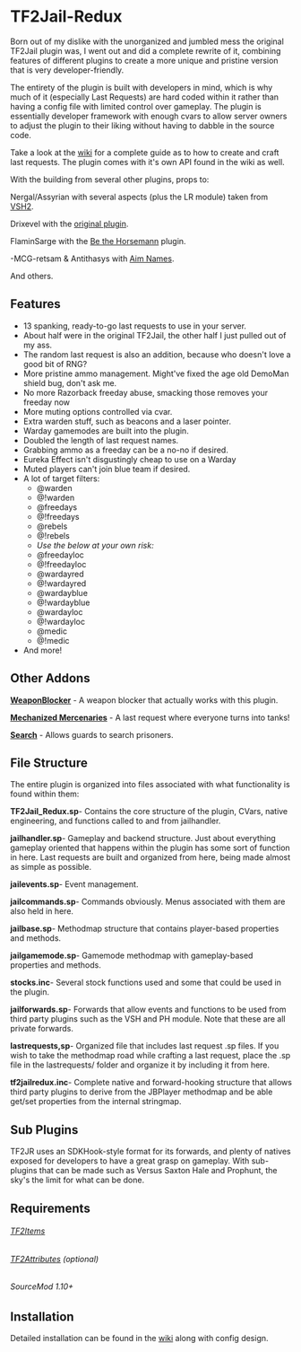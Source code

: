 # TF2Jail-Redux #
Born out of my dislike with the unorganized and jumbled mess the original TF2Jail plugin was, I went out and did a complete rewrite of it, combining features of different plugins to create a more unique and pristine version that is very developer-friendly.

The entirety of the plugin is built with developers in mind, which is why much of it (especially Last Requests) are hard coded within it rather than having a config file with limited control over gameplay. The plugin is essentially developer framework with enough cvars to allow server owners to adjust the plugin to their liking without having to dabble in the source code.

Take a look at the [wiki](https://github.com/Scags/TF2-Jailbreak-Redux/wiki) for a complete guide as to how to create and craft last requests. The plugin comes with it's own API found in the wiki as well.

With the building from several other plugins, props to:

  Nergal/Assyrian with several aspects (plus the LR module) taken from [VSH2](https://forums.alliedmods.net/showthread.php?t=286701).
  
  Drixevel with the [original plugin](https://forums.alliedmods.net/showthread.php?p=2015905).
  
  FlaminSarge with the [Be the Horsemann](https://forums.alliedmods.net/showthread.php?t=166819) plugin.
  
  -MCG-retsam & Antithasys with [Aim Names](https://forums.alliedmods.net/showthread.php?t=114586).
  
  And others.
 
## Features ##
- 13 spanking, ready-to-go last requests to use in your server.
- About half were in the original TF2Jail, the other half I just pulled out of my ass.
- The random last request is also an addition, because who doesn't love a good bit of RNG?
- More pristine ammo management. Might've fixed the age old DemoMan shield bug, don't ask me.
- No more Razorback freeday abuse, smacking those removes your freeday now
- More muting options controlled via cvar.
- Extra warden stuff, such as beacons and a laser pointer.
- Warday gamemodes are built into the plugin.
- Doubled the length of last request names.
- Grabbing ammo as a freeday can be a no-no if desired.
- Eureka Effect isn't disgustingly cheap to use on a Warday
- Muted players can't join blue team if desired.
- A lot of target filters:
    - @warden
    - @!warden
    - @freedays
    - @!freedays
    - @rebels
    - @!rebels
    - *Use the below at your own risk:*
    - @freedayloc
    - @!freedayloc
    - @wardayred
    - @!wardayred
    - @wardayblue
    - @!wardayblue
    - @wardayloc
    - @!wardayloc
    - @medic
    - @!medic
 - And more!

## Other Addons ##
  **[WeaponBlocker](https://github.com/Scags/TF2JailRedux-WeaponBlocker)** - A weapon blocker that actually works with this plugin.
  
  **[Mechanized Mercenaries](https://github.com/Scags/TF2-LRModule-MechMercs)** - A last request where everyone turns into tanks!
  
  **[Search](https://forums.alliedmods.net/showthread.php?p=2677653#post2677653)** - Allows guards to search prisoners.

## File Structure ##
The entire plugin is organized into files associated with what functionality is found within them:

  **TF2Jail_Redux.sp**- Contains the core structure of the plugin, CVars, native engineering, and functions called to and from jailhandler.
  
  **jailhandler.sp**- Gameplay and backend structure. Just about everything gameplay oriented that happens within the plugin has some sort of function in here. Last requests are built and organized from here, being made almost as simple as possible.
  
  **jailevents.sp**- Event management.
  
  **jailcommands.sp**- Commands obviously. Menus associated with them are also held in here.
  
  **jailbase.sp**- Methodmap structure that contains player-based properties and methods.
  
  **jailgamemode.sp**- Gamemode methodmap with gameplay-based properties and methods.
  
  **stocks.inc**- Several stock functions used and some that could be used in the plugin.
  
  **jailforwards.sp**- Forwards that allow events and functions to be used from third party plugins such as the VSH and PH module. Note that these are all private forwards.
  
  **lastrequests,sp**- Organized file that includes last request .sp files. If you wish to take the methodmap road while crafting a last request, place the .sp file in the lastrequests/ folder and organize it by including it from here.
  
  **tf2jailredux.inc**- Complete native and forward-hooking structure that allows third party plugins to derive from the JBPlayer methodmap and be able get/set properties from the internal stringmap.
  
## Sub Plugins ##
TF2JR uses an SDKHook-style format for its forwards, and plenty of natives exposed for developers to have a great grasp on gameplay. With sub-plugins that can be made such as Versus Saxton Hale and Prophunt, the sky's the limit for what can be done. 

## Requirements ##

###### [TF2Items](https://forums.alliedmods.net/showthread.php?p=1050170) ######

###### [TF2Attributes](https://forums.alliedmods.net/showthread.php?t=210221) (optional) ######

###### SourceMod 1.10+ ######

## Installation ##
Detailed installation can be found in the [wiki](https://github.com/Scags/TF2-Jailbreak-Redux/wiki/Installation-Guide) along with config design.
